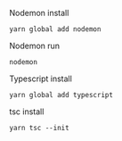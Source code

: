 Nodemon install
```
yarn global add nodemon
```
Nodemon run
```
nodemon
```

Typescript install
```
yarn global add typescript
```


tsc install
```
yarn tsc --init
```